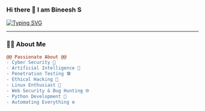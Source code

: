 ### Hi there 👋 I am Bineesh S

[![Typing SVG](https://readme-typing-svg.herokuapp.com?font=Fira+Code&pause=1000&color=14d8ff&width=435&lines=%24+echo+%22A+Cyber+Security+Enthusiast%22;%24+echo+%22Self+Learner%22;%24+echo+%22Python+Developer%22)](https://github.com/Bineesh627)

---

### 👨‍💻 About Me

```diff
@@ Passionate About @@
- Cyber Security 🔐
- Artificial Intelligence 🤖
- Penetration Testing 🛠️
- Ethical Hacking 🧠
- Linux Enthusiast 🐧
- Web Security & Bug Hunting 🌐
- Python Development 🐍
- Automating Everything ⚙️
```
